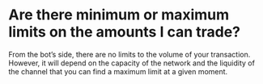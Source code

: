 # Are there minimum or maximum limits on the amounts I can trade?

From the bot’s side, there are no limits to the volume of your transaction. However, it will depend on the capacity of the network and the liquidity of the channel that you can find a maximum limit at a given moment.

